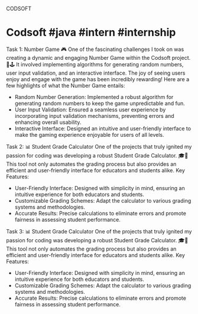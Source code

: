 CODSOFT
# Codsoft #java #intern #internship
Task 1: Number Game 🎮
One of the fascinating challenges I took on was creating a dynamic and engaging Number Game within the Codsoft project. 🔢🕹️ It involved implementing algorithms for generating random numbers, user input validation, and an interactive interface. The joy of seeing users enjoy and engage with the game has been incredibly rewarding!
Here are a few highlights of what the Number Game entails:
- Random Number Generation: Implemented a robust algorithm for generating random numbers to keep the game unpredictable and fun.
- User Input Validation: Ensured a seamless user experience by incorporating input validation mechanisms, preventing errors and enhancing overall usability.
- Interactive Interface: Designed an intuitive and user-friendly interface to make the gaming experience enjoyable for users of all levels.

Task 2: 📊 Student Grade Calculator
One of the projects that truly ignited my passion for coding was developing a robust Student Grade Calculator. 🎓💯 This tool not only automates the grading process but also provides an efficient and user-friendly interface for educators and students alike.
Key Features:
- User-Friendly Interface: Designed with simplicity in mind, ensuring an intuitive experience for both educators and students.
- Customizable Grading Schemes: Adapt the calculator to various grading systems and methodologies.
- Accurate Results: Precise calculations to eliminate errors and promote fairness in assessing student performance.

Task 3: 📊 Student Grade Calculator
One of the projects that truly ignited my passion for coding was developing a robust Student Grade Calculator. 🎓💯 This tool not only automates the grading process but also provides an efficient and user-friendly interface for educators and students alike.
Key Features:
- User-Friendly Interface: Designed with simplicity in mind, ensuring an intuitive experience for both educators and students.
- Customizable Grading Schemes: Adapt the calculator to various grading systems and methodologies.
- Accurate Results: Precise calculations to eliminate errors and promote fairness in assessing student performance.

